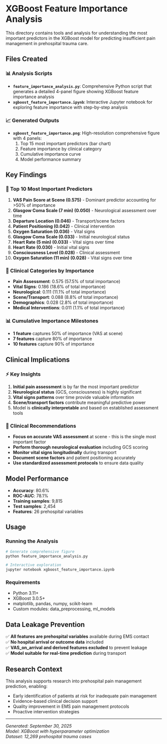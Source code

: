 # XGBoost Feature Importance Analysis

This directory contains tools and analysis for understanding the most important predictors in the XGBoost model for predicting insufficient pain management in prehospital trauma care.

## Files Created

### 📊 Analysis Scripts
- **`feature_importance_analysis.py`**: Comprehensive Python script that generates a detailed 4-panel figure showing XGBoost feature importance analysis
- **`xgboost_feature_importance.ipynb`**: Interactive Jupyter notebook for exploring feature importance with step-by-step analysis

### 📈 Generated Outputs
- **`xgboost_feature_importance.png`**: High-resolution comprehensive figure with 4 panels:
  1. Top 15 most important predictors (bar chart)
  2. Feature importance by clinical category
  3. Cumulative importance curve
  4. Model performance summary

## Key Findings

### 🎯 Top 10 Most Important Predictors
1. **VAS Pain Score at Scene (0.575)** - Dominant predictor accounting for >50% of importance
2. **Glasgow Coma Scale (7 min) (0.050)** - Neurological assessment over time
3. **Departure Location (0.046)** - Transport/scene factors
4. **Patient Positioning (0.042)** - Clinical intervention
5. **Oxygen Saturation (0.036)** - Vital signs
6. **Glasgow Coma Scale (0.033)** - Initial neurological status
7. **Heart Rate (5 min) (0.033)** - Vital signs over time
8. **Heart Rate (0.030)** - Initial vital signs
9. **Consciousness Level (0.028)** - Clinical assessment
10. **Oxygen Saturation (11 min) (0.028)** - Vital signs over time

### 🏥 Clinical Categories by Importance
- **Pain Assessment**: 0.575 (57.5% of total importance)
- **Vital Signs**: 0.186 (18.6% of total importance)
- **Neurological**: 0.111 (11.1% of total importance)
- **Scene/Transport**: 0.088 (8.8% of total importance)
- **Demographics**: 0.028 (2.8% of total importance)
- **Medical Interventions**: 0.011 (1.1% of total importance)

### 📊 Cumulative Importance Milestones
- **1 feature** captures 50% of importance (VAS at scene)
- **7 features** capture 80% of importance
- **10 features** capture 90% of importance

## Clinical Implications

### ⚡ Key Insights
1. **Initial pain assessment** is by far the most important predictor
2. **Neurological status** (GCS, consciousness) is highly significant
3. **Vital signs patterns** over time provide valuable information
4. **Scene/transport factors** contribute meaningful predictive power
5. Model is **clinically interpretable** and based on established assessment tools

### 🎯 Clinical Recommendations
- **Focus on accurate VAS assessment** at scene - this is the single most important factor
- **Perform thorough neurological evaluation** including GCS scoring
- **Monitor vital signs longitudinally** during transport
- **Document scene factors** and patient positioning accurately
- **Use standardized assessment protocols** to ensure data quality

## Model Performance
- **Accuracy**: 80.6%
- **ROC-AUC**: 78.1%
- **Training samples**: 9,815
- **Test samples**: 2,454
- **Features**: 26 prehospital variables

## Usage

### Running the Analysis
```bash
# Generate comprehensive figure
python feature_importance_analysis.py

# Interactive exploration
jupyter notebook xgboost_feature_importance.ipynb
```

### Requirements
- Python 3.11+
- XGBoost 3.0.5+
- matplotlib, pandas, numpy, scikit-learn
- Custom modules: data_preprocessing, ml_models

## Data Leakage Prevention
✅ **All features are prehospital variables** available during EMS contact  
✅ **No hospital arrival or outcome data** included  
✅ **VAS_on_arrival and derived features excluded** to prevent leakage  
✅ **Model suitable for real-time prediction** during transport  

## Research Context
This analysis supports research into prehospital pain management prediction, enabling:
- Early identification of patients at risk for inadequate pain management
- Evidence-based clinical decision support
- Quality improvement in EMS pain management protocols
- Proactive intervention strategies

---
*Generated: September 30, 2025*  
*Model: XGBoost with hyperparameter optimization*  
*Dataset: 12,269 prehospital trauma cases*
